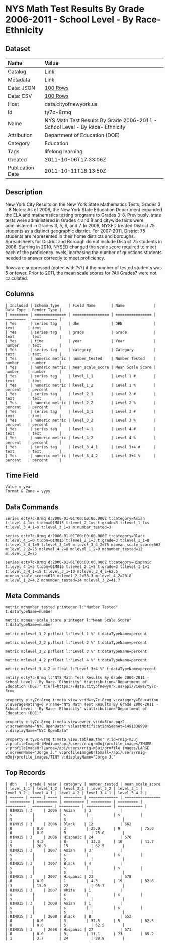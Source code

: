 # NYS Math Test Results By Grade 2006-2011 - School Level - By Race- Ethnicity

## Dataset

| Name | Value |
| :--- | :---- |
| Catalog | [Link](https://catalog.data.gov/dataset/nys-math-test-results-by-grade-2006-2011-school-level-by-race-ethnicity-2f01b) |
| Metadata | [Link](https://data.cityofnewyork.us/api/views/ty7c-8rmq) |
| Data: JSON | [100 Rows](https://data.cityofnewyork.us/api/views/ty7c-8rmq/rows.json?max_rows=100) |
| Data: CSV | [100 Rows](https://data.cityofnewyork.us/api/views/ty7c-8rmq/rows.csv?max_rows=100) |
| Host | data.cityofnewyork.us |
| Id | ty7c-8rmq |
| Name | NYS Math Test Results By Grade 2006-2011 - School Level - By Race- Ethnicity |
| Attribution | Department of Education (DOE) |
| Category | Education |
| Tags | lifelong learning |
| Created | 2011-10-06T17:33:06Z |
| Publication Date | 2011-10-11T18:13:50Z |

## Description

New York City Results on the New York State Mathematics Tests, Grades 3 - 8
Notes:
As of 2006, the New York State Education Department expanded the ELA and mathematics testing programs to Grades 3-8. Previously, state tests were administered in Grades 4 and 8 and citywide tests were administered in Grades 3, 5, 6, and 7.
In 2006, NYSED treated District 75 students as a distinct geographic district. For 2007-2011, District 75 students are represented in their home districts and boroughs. Spreadsheets for District and Borough do not include District 75 students in 2006.
Starting in 2010, NYSED changed the scale score required to meet each of the proficiency levels, increasing the number of questions students needed to answer correctly to meet proficiency.

Rows are suppressed (noted with ?s?) if the number of tested students was 5 or fewer. 
Prior to 2011, the mean scale scores for ?All Grades? were not calculated.

## Columns

```ls
| Included | Schema Type    | Field Name       | Name             | Data Type | Render Type |
| ======== | ============== | ================ | ================ | ========= | =========== |
| Yes      | series tag     | dbn              | DBN              | text      | text        |
| Yes      | series tag     | grade            | Grade            | text      | text        |
| Yes      | time           | year             | Year             | number    | text        |
| Yes      | series tag     | category         | Category         | text      | text        |
| Yes      | numeric metric | number_tested    | Number Tested    | number    | number      |
| Yes      | numeric metric | mean_scale_score | Mean Scale Score | number    | number      |
| Yes      | series tag     | level_1_1        | Level 1 #        | text      | text        |
| Yes      | numeric metric | level_1_2        | Level 1 %        | percent   | percent     |
| Yes      | series tag     | level_2_1        | Level 2 #        | text      | text        |
| Yes      | numeric metric | level_2_2        | Level 2 %        | percent   | percent     |
| Yes      | series tag     | level_3_1        | Level 3 #        | text      | text        |
| Yes      | numeric metric | level_3_2        | Level 3 %        | percent   | percent     |
| Yes      | series tag     | level_4_1        | Level 4 #        | text      | text        |
| Yes      | numeric metric | level_4_2        | Level 4 %        | percent   | percent     |
| Yes      | series tag     | level_3_4_1      | Level 3+4 #      | text      | text        |
| Yes      | numeric metric | level_3_4_2      | Level 3+4 %      | percent   | percent     |
```

## Time Field

```ls
Value = year
Format & Zone = yyyy
```

## Data Commands

```ls
series e:ty7c-8rmq d:2006-01-01T00:00:00.000Z t:category=Asian t:level_4_1=s t:dbn=01M015 t:level_2_1=s t:grade=3 t:level_1_1=s t:level_3_4_1=s t:level_3_1=s m:number_tested=3

series e:ty7c-8rmq d:2006-01-01T00:00:00.000Z t:category=Black t:level_4_1=0 t:dbn=01M015 t:level_2_1=3 t:grade=3 t:level_1_1=0 t:level_3_4_1=9 t:level_3_1=9 m:level_3_4_2=75 m:mean_scale_score=662 m:level_2_2=25 m:level_4_2=0 m:level_1_2=0 m:number_tested=12 m:level_3_2=75

series e:ty7c-8rmq d:2006-01-01T00:00:00.000Z t:category=Hispanic t:level_4_1=5 t:dbn=01M015 t:level_2_1=8 t:grade=3 t:level_1_1=1 t:level_3_4_1=15 t:level_3_1=10 m:level_3_4_2=62.5 m:mean_scale_score=670 m:level_2_2=33.3 m:level_4_2=20.8 m:level_1_2=4.2 m:number_tested=24 m:level_3_2=41.7
```

## Meta Commands

```ls
metric m:number_tested p:integer l:"Number Tested" t:dataTypeName=number

metric m:mean_scale_score p:integer l:"Mean Scale Score" t:dataTypeName=number

metric m:level_1_2 p:float l:"Level 1 %" t:dataTypeName=percent

metric m:level_2_2 p:float l:"Level 2 %" t:dataTypeName=percent

metric m:level_3_2 p:float l:"Level 3 %" t:dataTypeName=percent

metric m:level_4_2 p:float l:"Level 4 %" t:dataTypeName=percent

metric m:level_3_4_2 p:float l:"Level 3+4 %" t:dataTypeName=percent

entity e:ty7c-8rmq l:"NYS Math Test Results By Grade 2006-2011 - School Level - By Race- Ethnicity" t:attribution="Department of Education (DOE)" t:url=https://data.cityofnewyork.us/api/views/ty7c-8rmq

property e:ty7c-8rmq t:meta.view v:id=ty7c-8rmq v:category=Education v:averageRating=0 v:name="NYS Math Test Results By Grade 2006-2011 - School Level - By Race- Ethnicity" v:attribution="Department of Education (DOE)"

property e:ty7c-8rmq t:meta.view.owner v:id=5fuc-pqz2 v:screenName="NYC OpenData" v:lastNotificationSeenAt=1491336998 v:displayName="NYC OpenData"

property e:ty7c-8rmq t:meta.view.tableauthor v:id=rnig-m3uj v:profileImageUrlMedium=/api/users/rnig-m3uj/profile_images/THUMB v:profileImageUrlLarge=/api/users/rnig-m3uj/profile_images/LARGE v:screenName="Jorge J." v:profileImageUrlSmall=/api/users/rnig-m3uj/profile_images/TINY v:displayName="Jorge J."
```

## Top Records

```ls
| dbn    | grade | year | category | number_tested | mean_scale_score | level_1_1 | level_1_2 | level_2_1 | level_2_2 | level_3_1 | level_3_2 | level_4_1 | level_4_2 | level_3_4_1 | level_3_4_2 | 
| ====== | ===== | ==== | ======== | ============= | ================ | ========= | ========= | ========= | ========= | ========= | ========= | ========= | ========= | =========== | =========== | 
| 01M015 | 3     | 2006 | Asian    | 3             |                  | s         |           | s         |           | s         |           | s         |           | s           |             | 
| 01M015 | 3     | 2006 | Black    | 12            | 662              | 0         | 0.0       | 3         | 25.0      | 9         | 75.0      | 0         | 0.0       | 9           | 75.0        | 
| 01M015 | 3     | 2006 | Hispanic | 24            | 670              | 1         | 4.2       | 8         | 33.3      | 10        | 41.7      | 5         | 20.8      | 15          | 62.5        | 
| 01M015 | 3     | 2007 | Asian    | 3             |                  | s         |           | s         |           | s         |           | s         |           | s           |             | 
| 01M015 | 3     | 2007 | Black    | 4             |                  | s         |           | s         |           | s         |           | s         |           | s           |             | 
| 01M015 | 3     | 2007 | Hispanic | 23            | 678              | 0         | 0.0       | 1         | 4.3       | 19        | 82.6      | 3         | 13.0      | 22          | 95.7        | 
| 01M015 | 3     | 2007 | White    | 1             |                  | s         |           | s         |           | s         |           | s         |           | s           |             | 
| 01M015 | 3     | 2008 | Asian    | 1             |                  | s         |           | s         |           | s         |           | s         |           | s           |             | 
| 01M015 | 3     | 2008 | Black    | 8             | 652              | 0         | 0.0       | 3         | 37.5      | 5         | 62.5      | 0         | 0.0       | 5           | 62.5        | 
| 01M015 | 3     | 2008 | Hispanic | 27            | 671              | 0         | 0.0       | 3         | 11.1      | 23        | 85.2      | 1         | 3.7       | 24          | 88.9        | 
```